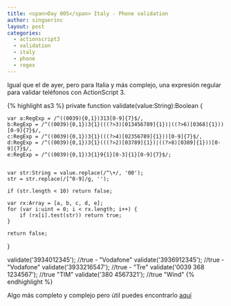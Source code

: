 ```yaml
---
title: <span>Day 005</span> Italy - Phone validation
author: singuerinc
layout: post
categories:
  - actionscript3
  - validation
  - italy
  - phone
  - regex
---
```

Igual que el de ayer, pero para Italia y m&aacute;s complejo, una expresi&oacute;n regular para validar tel&eacute;fonos con ActionScript 3.

{% highlight as3 %}
private function validate(value:String):Boolean {

	var a:RegExp = /^((0039){0,1})313[0-9]{7}$/,
	b:RegExp = /^((0039){0,1})3{1}(((?>3)[013456789]{1})|((?>6)[0368]{1}))[0-9]{7}$/,
	c:RegExp = /^((0039){0,1})3{1}(((?>4)[02356789]{1}))[0-9]{7}$/,
	d:RegExp = /^((0039){0,1})3{1}(((?>2)[03789]{1})|((?>8)[0389]{1}))[0-9]{7}$/,
	e:RegExp = /^((0039){0,1})3{1}9{1}[0-3]{1}[0-9]{7}$/;


	var str:String = value.replace(/^\+/, '00');
	str = str.replace(/[^0-9]/g, '');

	if (str.length < 10) return false;

	var rx:Array = [a, b, c, d, e];
	for (var i:uint = 0; i < rx.length; i++) {
		if (rx[i].test(str)) return true;
	}

	return false;
}

validate('3934012345'); 		//true - "Vodafone"
validate('3936912345'); 		//true - "Vodafone"
validate('3933216547'); 		//true - "Tre"
validate('0039 368 1234567'); 	//true "TIM"
validate('380 4567321'); 		//true "Wind"
{% endhighlight %}

Algo más completo y complejo pero útil puedes encontrarlo <a href="https://github.com/singuerinc/singuerinc-blog/blob/master/src/net/singuerinc/labs/utils/validators/ItalyPhoneValidator.as" target="_blank">aqu&iacute;</a>
